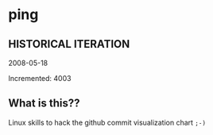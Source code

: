 # ping

## HISTORICAL ITERATION
2008-05-18

Incremented: 4003

## What is this?? 
Linux skills to hack the github commit visualization chart `;-)`
